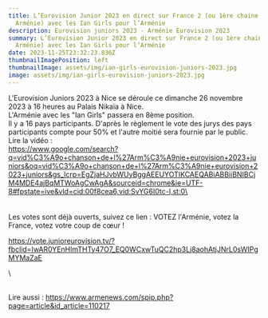 ```yaml
---
title: L’Eurovision Junior 2023 en direct sur France 2 (ou 1ère chaine en
  Arménie) avec les Ian Girls pour l’Arménie
description: Eurovision juniors 2023 - Arménie Eurovision 2023
summary: L’Eurovision Junior 2023 en direct sur France 2 (ou 1ère chaine en
  Arménie) avec les Ian Girls pour l’Arménie
date: 2023-11-25T23:32:23.836Z
thumbnailImagePosition: left
thumbnailImage: assets/img/ian-girls-eurovision-juniors-2023.jpg
image: assets/img/ian-girls-eurovision-juniors-2023.jpg
---
```

L'Eurovision Juniors 2023 à Nice se déroule ce dimanche 26 novembre 2023 à 16 heures au Palais Nikaïa à Nice. \
L﻿'Arménie avec les "Ian Girls" passera en 8ème position.\
I﻿l y a 16 pays participants. D'après le règlement le vote des jurys des pays participants compte pour 50% et l'autre moitié sera fournie par le public.\
L﻿ire la vidéo : \
https://www.google.com/search?q=vid%C3%A9o+chanson+de+l%27Arm%C3%A9nie+eurovision+2023+juniors&oq=vid%C3%A9o+chanson+de+l%27Arm%C3%A9nie+eurovision+2023+juniors&gs_lcrp=EgZjaHJvbWUyBggAEEUYOTIKCAEQABiABBiiBNIBCjM4MDE4ajBqMTWoAgCwAgA&sourceid=chrome&ie=UTF-8#fpstate=ive&vld=cid:00f8cea6,vid:SvYG6I0tc-I,st:0\
\
\
\
Les votes sont déjà ouverts, suivez ce lien : VOTEZ l'Arménie, votez la France, votez votre coup de cœur ! <!--StartFragment-->

<https://vote.junioreurovision.tv/?fbclid=IwAR0YEnHlmTHTy47O7_EQ0WCxwTuQC2hp3Lj8aohAtjJNrL0sWIPgMYMaZaE>

<!--EndFragment-->\
\
L﻿ire aussi : https://www.armenews.com/spip.php?page=article&id_article=110217